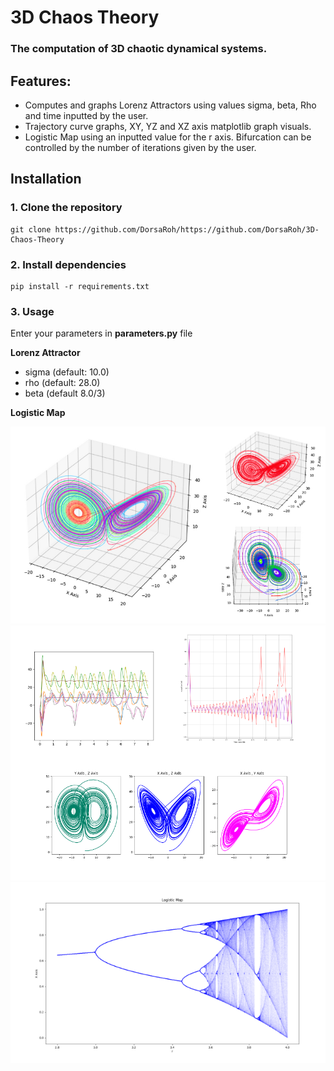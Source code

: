 
# 3D Chaos Theory

### The computation of 3D chaotic dynamical systems.


## Features:
- Computes and graphs Lorenz Attractors using values sigma, beta, Rho and time inputted by the user. 
- Trajectory curve graphs, XY, YZ and XZ axis matplotlib graph visuals.
- Logistic Map using an inputted value for the r axis. Bifurcation can be controlled by the number of iterations given by the user.

## Installation

### 1. Clone the repository
```shell
git clone https://github.com/DorsaRoh/https://github.com/DorsaRoh/3D-Chaos-Theory
```

### 2. Install dependencies

```shell
pip install -r requirements.txt
```

### 3. Usage

Enter your parameters in **parameters.py** file

**Lorenz Attractor**
- sigma (default: 10.0) 
- rho (default: 28.0)
- beta (default 8.0/3)

**Logistic Map**


<p align="center">
<img width="800px" src="assets\LorenzAttractors.jpg">
<img width="850px" src="assets\XYZPlanes.png">
<img width="600px" src="assets\LogisticMap.png">
</p>
